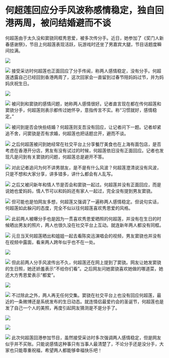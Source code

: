 # 何超莲回应分手风波称感情稳定，独自回港两周，被问结婚避而不谈

何超莲由于太久没和窦骁同框秀恩爱，被多次传分手。近日，她参加了《奖门人新春感谢祭》，节目上何超莲表现活跃，玩游戏时还坐了男嘉宾大腿，节目话题度瞬间拉满。

![](https://inews.gtimg.com/newsapp_bt/0/15592836218/1000)

![](https://inews.gtimg.com/newsapp_bt/0/15592836232/1000)
接受采访时何超莲也正面回应了分手传闻，称两人感情稳定，没有分手。何超莲透露自己已经回到香港两周了，这次回家会一直留到过春节陪妈妈过节，并为妈妈庆祝生日。

![](https://inews.gtimg.com/newsapp_bt/0/15592836257/1000)

![](https://inews.gtimg.com/newsapp_bt/0/15592836224/1000)
被问到和窦骁的感情问题，她称两人感情很好。记者直言现在都在传何超莲和窦骁分手，何超莲则表示都传过她怀孕，意指传言不实。称“习惯就好，感情稳定。”

![](https://inews.gtimg.com/newsapp_bt/0/15592836230/1000)
被问到是否会快些结婚？何超莲则支吾没有回应，让记者问下一题。记者却紧追不舍，问窦骁是否有求婚，何超莲也把话题岔开，避而不谈。

![](https://inews.gtimg.com/newsapp_bt/0/15592836207/1000)
之后何超莲被问到她经常在社交平台上分享餐厅美食也在上海有面包店，是否考虑在香港开分店，男友有没有试过的时候，何超莲依旧没有正面回应。记者也发现凡是问到有关窦骁的问题，何超莲总是避开不答。

![](https://inews.gtimg.com/newsapp_bt/0/15592836236/1000)
对此记者追问为何不讲男朋友，是不是有什么风波？何超莲澄清说没有风波，只是不想和大家分享，讲多错多，讲什么都会有人乱写。

![](https://inews.gtimg.com/newsapp_bt/0/15592836292/1000)
之后又被问新年和情人节是否会和窦骁一起过。何超莲并没有正面回应，而是说她也爱妈妈，情人节可以和妈妈还有家人一起过，完全没有提到男友窦骁。

![](https://inews.gtimg.com/newsapp_bt/0/15592836229/1000)
但可能也是怕网友多想，何超莲又强调了一遍称两人感情稳定。但说句实话，何超莲如此躲闪的态度，完全不似以往何超莲喜欢秀恩爱的风格。

![](https://inews.gtimg.com/newsapp_bt/0/15592836272/1000)
此前两人被曝分手也是因为一贯喜欢秀恩爱晒照的何超莲，并没有在生日的时候晒出男友的照片，两人也很久没在社交平台上互动。就连新年两人都没有同框。

![](https://inews.gtimg.com/newsapp_bt/0/15592836222/1000)
元旦当天何超莲晒出和姐姐一起去看陈奕迅演唱会的视频，男友窦骁也并没有在视频中露面，看来两人跨年似乎也不在一处。

![](https://inews.gtimg.com/newsapp_bt/0/15592836219/1000)

![](https://inews.gtimg.com/newsapp_bt/0/15592836231/1000)
但此前两人分手风波传出不久，何超莲还在网上提到了窦骁。网友让她发窦骁的生日照，她还娇羞表示“不给你们看”。之后网友问她窦骁喜欢她做的哪道菜，她还大方秀恩爱表示“都爱”。

![](https://inews.gtimg.com/newsapp_bt/0/15592836221/1000)

![](https://inews.gtimg.com/newsapp_bt/0/15592836225/1000)
不过除此之外，两人再无任何交集。窦骁在社交平台上也没有回应何超莲，最近的一条微博还是系统发布的生日动态。就连情侣最爱约会的圣诞节，何超莲也是发了自己一个人的美照，再度引起网友猜测是不是分手了。

![](https://inews.gtimg.com/newsapp_bt/0/15592836211/1000)

![](https://inews.gtimg.com/newsapp_bt/0/15592836281/1000)

![](https://inews.gtimg.com/newsapp_bt/0/15592836210/1000)
此次何超莲回港参加节目，虽然接受采访时多次强调两人感情稳定，但是网友似乎并不买账。只能说感情这种事只有当事人最清楚了，不论分手还是没分手，大家也只能尊重祝福，希望两人都能够幸福快乐吧！

